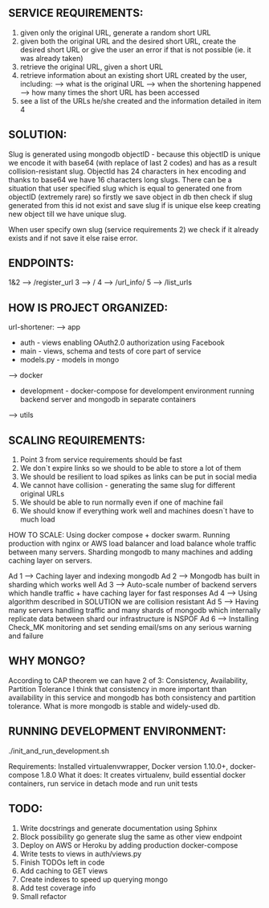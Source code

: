 
## SERVICE REQUIREMENTS:

1. given only the original URL, generate a random short URL
2. given both the original URL and the desired short URL, create the desired short URL or give the user an error if that is not possible (ie. it was already taken)
3. retrieve the original URL, given a short URL
4. retrieve information about an existing short URL created by the user, including:
 	--> what is the original URL
 	--> when the shortening happened
 	--> how many times the short URL has been accessed
5. see a list of the URLs he/she created and the information detailed in item 4


## SOLUTION:

Slug is generated using mongodb objectID - because this objectID is unique we encode it with base64 (with replace of last 2 codes) and has as a result collision-resistant slug.
ObjectId has 24 characters in hex encoding and thanks to base64 we have 16 characters long slugs.
There can be a situation that user specified slug which is equal to generated one from objectID (extremely rare) so firstly we save object in db then check if slug generated from this id not exist and save slug if is unique else keep creating new object till we have unique slug.

When user specify own slug (service requirements 2) we check if it already exists and if not save it else raise error.

## ENDPOINTS:

1&2 --> /register_url
3   --> /<slug>
4   --> /url_info/<slug>
5   --> /list_urls

## HOW IS PROJECT ORGANIZED:

url-shortener:
--> app
- auth - views enabling OAuth2.0 authorization using Facebook
- main - views, schema and tests of core part of service
- models.py - models in mongo

--> docker
- development - docker-compose for develompent environment running backend server and mongodb in
              separate containers

--> utils

## SCALING REQUIREMENTS:
1. Point 3 from service requirements should be fast
2. We don`t expire links so we should to be able to store a lot of them
3. We should be resilient to load spikes as links can be put in social media
4. We cannot have collision - generating the same slug for different original URLs
5. We should be able to run normally even if one of machine fail
6. We should know if everything work well and machines doesn`t have to much load

HOW TO SCALE:
Using docker compose + docker swarm.
Running production with nginx or AWS load balancer and load balance whole traffic between many servers.
Sharding mongodb to many machines and adding caching layer on servers.


Ad 1 --> Caching layer and indexing mongodb
Ad 2 --> Mongodb has built in sharding which works well
Ad 3 --> Auto-scale number of backend servers which handle traffic + have caching layer for fast responses
Ad 4 --> Using algorithm described in SOLUTION we are collision resistant
Ad 5 --> Having many servers handling traffic and many shards of mongodb which internally replicate data between
         shard our infrastructure is NSPOF
Ad 6 --> Installing Check_MK monitoring and set sending email/sms on any serious warning and failure

## WHY MONGO?
According to CAP theorem we can have 2 of 3: Consistency, Availability, Partition Tolerance
I think that consistency in more important than availability in this service and mongodb has both
consistency and partition tolerance. What is more mongodb is stable and widely-used db.

## RUNNING DEVELOPMENT ENVIRONMENT:
./init_and_run_development.sh

Requirements: Installed virtualenvwrapper, Docker version 1.10.0+, docker-compose 1.8.0
What it does: It creates virtualenv, build essential docker containers, run service in detach mode
              and run unit tests


## TODO:
1. Write docstrings and generate documentation using Sphinx
2. Block possibility go generate slug the same as other view endpoint
3. Deploy on AWS or Heroku by adding production docker-compose
4. Write tests to views in auth/views.py
5. Finish TODOs left in code
6. Add caching to GET views
7. Create indexes to speed up querying mongo
8. Add test coverage info
9. Small refactor
